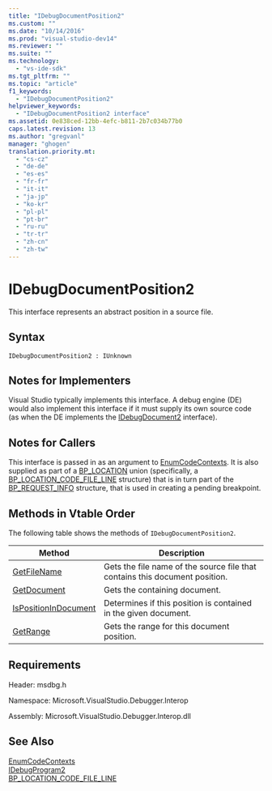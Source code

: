 ```yaml
---
title: "IDebugDocumentPosition2"
ms.custom: ""
ms.date: "10/14/2016"
ms.prod: "visual-studio-dev14"
ms.reviewer: ""
ms.suite: ""
ms.technology: 
  - "vs-ide-sdk"
ms.tgt_pltfrm: ""
ms.topic: "article"
f1_keywords: 
  - "IDebugDocumentPosition2"
helpviewer_keywords: 
  - "IDebugDocumentPosition2 interface"
ms.assetid: 0e838ced-12bb-4efc-b811-2b7c034b77b0
caps.latest.revision: 13
ms.author: "gregvanl"
manager: "ghogen"
translation.priority.mt: 
  - "cs-cz"
  - "de-de"
  - "es-es"
  - "fr-fr"
  - "it-it"
  - "ja-jp"
  - "ko-kr"
  - "pl-pl"
  - "pt-br"
  - "ru-ru"
  - "tr-tr"
  - "zh-cn"
  - "zh-tw"
---
```

# IDebugDocumentPosition2
This interface represents an abstract position in a source file.  
  
## Syntax  
  
```  
IDebugDocumentPosition2 : IUnknown  
```  
  
## Notes for Implementers  
 Visual Studio typically implements this interface. A debug engine (DE) would also implement this interface if it must supply its own source code (as when the DE implements the [IDebugDocument2](../extensibility/idebugdocument2.md) interface).  
  
## Notes for Callers  
 This interface is passed in as an argument to [EnumCodeContexts](../extensibility/idebugprogram2--enumcodecontexts.md). It is also supplied as part of a [BP_LOCATION](../extensibility/bp_location.md) union (specifically, a [BP_LOCATION_CODE_FILE_LINE](../extensibility/bp_location_code_file_line.md) structure) that is in turn part of the [BP_REQUEST_INFO](../extensibility/bp_request_info.md) structure, that is used in creating a pending breakpoint.  
  
## Methods in Vtable Order  
 The following table shows the methods of `IDebugDocumentPosition2`.  
  
|Method|Description|  
|------------|-----------------|  
|[GetFileName](../extensibility/idebugdocumentposition2--getfilename.md)|Gets the file name of the source file that contains this document position.|  
|[GetDocument](../extensibility/idebugdocumentposition2--getdocument.md)|Gets the containing document.|  
|[IsPositionInDocument](../extensibility/idebugdocumentposition2--ispositionindocument.md)|Determines if this position is contained in the given document.|  
|[GetRange](../extensibility/idebugdocumentposition2--getrange.md)|Gets the range for this document position.|  
  
## Requirements  
 Header: msdbg.h  
  
 Namespace: Microsoft.VisualStudio.Debugger.Interop  
  
 Assembly: Microsoft.VisualStudio.Debugger.Interop.dll  
  
## See Also  
 [EnumCodeContexts](../extensibility/idebugprogram2--enumcodecontexts.md)   
 [IDebugProgram2](../extensibility/idebugprogram2.md)   
 [BP_LOCATION_CODE_FILE_LINE](../extensibility/bp_location_code_file_line.md)